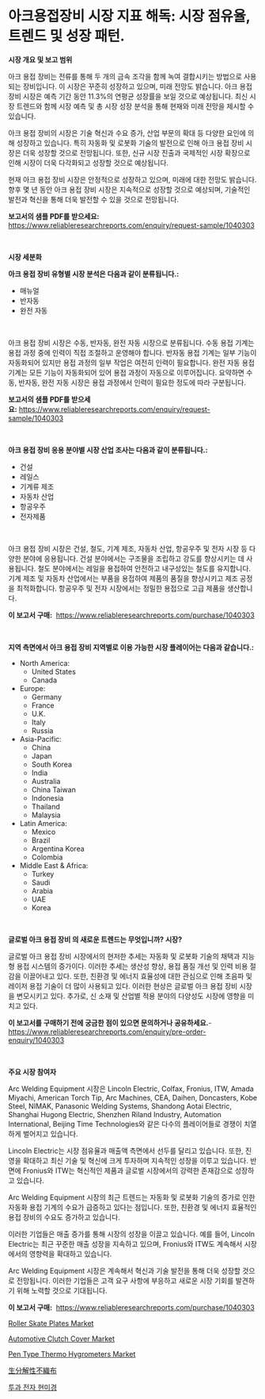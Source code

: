 <p><h1>아크용접장비 시장 지표 해독: 시장 점유율, 트렌드 및 성장 패턴.</h1></p><p><strong>시장 개요 및 보고 범위</strong></p>
<p><p>아크 용접 장비는 전류를 통해 두 개의 금속 조각을 함께 녹여 결합시키는 방법으로 사용되는 장비입니다. 이 시장은 꾸준히 성장하고 있으며, 미래 전망도 밝습니다. 아크 용접 장비 시장은 예측 기간 동안 11.3%의 연평균 성장률을 보일 것으로 예상됩니다. 최신 시장 트렌드와 함께 시장 예측 및 총 시장 성장 분석을 통해 현재와 미래 전망을 제시할 수 있습니다.</p><p>아크 용접 장비의 시장은 기술 혁신과 수요 증가, 산업 부문의 확대 등 다양한 요인에 의해 성장하고 있습니다. 특히 자동화 및 로봇화 기술의 발전으로 인해 아크 용접 장비 시장은 더욱 성장할 것으로 전망됩니다. 또한, 신규 시장 진출과 국제적인 시장 확장으로 인해 시장이 더욱 다각화되고 성장할 것으로 예상됩니다.</p><p>현재 아크 용접 장비 시장은 안정적으로 성장하고 있으며, 미래에 대한 전망도 밝습니다. 향후 몇 년 동안 아크 용접 장비 시장은 지속적으로 성장할 것으로 예상되며, 기술적인 발전과 혁신을 통해 더욱 발전할 수 있을 것으로 전망됩니다.</p></p>
<p><strong>보고서의 샘플 PDF를 받으세요:</strong> <a href="https://www.reliableresearchreports.com/enquiry/request-sample/1040303">https://www.reliableresearchreports.com/enquiry/request-sample/1040303</a></p>
<p>&nbsp;</p>
<p><strong>시장 세분화</strong></p>
<p><strong>아크 용접 장비 유형별 시장 분석은 다음과 같이 분류됩니다.:</strong></p>
<p><ul><li>매뉴얼</li><li>반자동</li><li>완전 자동</li></ul></p>
<p>&nbsp;</p>
<p><p>아크 용접 장비 시장은 수동, 반자동, 완전 자동 시장으로 분류됩니다. 수동 용접 기계는 용접 과정 중에 인력이 직접 조절하고 운영해야 합니다. 반자동 용접 기계는 일부 기능이 자동화되어 있지만 용접 과정의 일부 작업은 여전히 인력이 필요합니다. 완전 자동 용접 기계는 모든 기능이 자동화되어 있어 용접 과정이 자동으로 이루어집니다. 요약하면 수동, 반자동, 완전 자동 시장은 용접 과정에서 인력이 필요한 정도에 따라 구분됩니다.</p></p>
<p><strong>보고서의 샘플 PDF를 받으세요:</strong>&nbsp;<a href="https://www.reliableresearchreports.com/enquiry/request-sample/1040303">https://www.reliableresearchreports.com/enquiry/request-sample/1040303</a></p>
<p>&nbsp;</p>
<p><strong> 아크 용접 장비 응용 분야별 시장 산업 조사는 다음과 같이 분류됩니다.:</strong></p>
<p><ul><li>건설</li><li>레일스</li><li>기계류 제조</li><li>자동차 산업</li><li>항공우주</li><li>전자제품</li></ul></p>
<p>&nbsp;</p>
<p><p>아크 용접 장비 시장은 건설, 철도, 기계 제조, 자동차 산업, 항공우주 및 전자 시장 등 다양한 분야에 응용됩니다. 건설 분야에서는 구조물을 조립하고 강도를 향상시키는 데 사용됩니다. 철도 분야에서는 레일을 용접하여 안전하고 내구성있는 철도를 유지합니다. 기계 제조 및 자동차 산업에서는 부품을 용접하여 제품의 품질을 향상시키고 제조 공정을 최적화합니다. 항공우주 및 전자 시장에서는 정밀한 용접으로 고급 제품을 생산합니다.</p></p>
<p><strong>이 보고서 구매:</strong>&nbsp; <a href="https://www.reliableresearchreports.com/purchase/1040303">https://www.reliableresearchreports.com/purchase/1040303</a></p>
<p>&nbsp;</p>
<p><strong>지역 측면에서 아크 용접 장비 지역별로 이용 가능한 시장 플레이어는 다음과 같습니다.:</strong></p>
<p><ul>
    <li>
        North America:
        <ul>
            <li>United States</li>
            <li>Canada</li>
        </ul>
    </li>
    <li>
        Europe:
        <ul>
            <li>Germany</li>
            <li>France</li>
            <li>U.K.</li>
            <li>Italy</li>
            <li>Russia</li>
        </ul>
    </li>
    <li>
        Asia-Pacific:
        <ul>
            <li>China</li>
            <li>Japan</li>
            <li>South Korea</li>
            <li>India</li>
            <li>Australia</li>
            <li>China Taiwan</li>
            <li>Indonesia</li>
            <li>Thailand</li>
            <li>Malaysia</li>
        </ul>
    </li>
    <li>
        Latin America:
        <ul>
            <li>Mexico</li>
            <li>Brazil</li>
            <li>Argentina Korea</li>
            <li>Colombia</li>
        </ul>
    </li>
    <li>
        Middle East & Africa:
        <ul>
            <li>Turkey</li>
            <li>Saudi</li>
            <li>Arabia</li>
            <li>UAE</li>
            <li>Korea</li>
        </ul>
    </li>
    </ul></p>
<p>&nbsp;</p>
<p><strong>글로벌 아크 용접 장비 의 새로운 트렌드는 무엇입니까? 시장?</strong></p>
<p><p>글로벌 아크 용접 장비 시장에서의 현저한 추세는 자동화 및 로봇화 기술의 채택과 지능형 용접 시스템의 증가이다. 이러한 추세는 생산성 향상, 용접 품질 개선 및 인력 비용 절감을 이끌어내고 있다. 또한, 친환경 및 에너지 효율성에 대한 관심으로 인해 초음파 및 레이저 용접 기술이 더 많이 사용되고 있다. 이러한 현상은 글로벌 아크 용접 장비 시장을 변모시키고 있다. 추가로, 신 소재 및 산업별 적용 분야의 다양성도 시장에 영향을 미치고 있다.</p></p>
<p><strong>이 보고서를 구매하기 전에 궁금한 점이 있으면 문의하거나 공유하세요.</strong>- <a href="https://www.reliableresearchreports.com/enquiry/pre-order-enquiry/1040303">https://www.reliableresearchreports.com/enquiry/pre-order-enquiry/1040303</a></p>
<p>&nbsp;</p>
<p><strong>주요 시장 참여자</strong></p>
<p><p>Arc Welding Equipment 시장은 Lincoln Electric, Colfax, Fronius, ITW, Amada Miyachi, American Torch Tip, Arc Machines, CEA, Daihen, Doncasters, Kobe Steel, NIMAK, Panasonic Welding Systems, Shandong Aotai Electric, Shanghai Hugong Electric, Shenzhen Riland Industry, Automation International, Beijing Time Technologies와 같은 다수의 플레이어들로 경쟁이 치열하게 벌어지고 있습니다. </p><p>Lincoln Electric는 시장 점유율과 매출액 측면에서 선두를 달리고 있습니다. 또한, 진영을 확대하고 최신 기술 및 혁신에 크게 투자하며 지속적인 성장을 이루고 있습니다. 반면에 Fronius와 ITW는 혁신적인 제품과 글로벌 시장에서의 강력한 존재감으로 성장하고 있습니다.</p><p>Arc Welding Equipment 시장의 최근 트렌드는 자동화 및 로봇화 기술의 증가로 인한 자동화 용접 기계의 수요가 급증하고 있다는 점입니다. 또한, 친환경 및 에너지 효율적인 용접 장비의 수요도 증가하고 있습니다.</p><p>이러한 기업들은 매출 증가를 통해 시장의 성장을 이끌고 있습니다. 예를 들어, Lincoln Electric는 최근 꾸준한 매출 성장을 지속하고 있으며, Fronius와 ITW도 계속해서 시장에서의 영향력을 확대하고 있습니다. </p><p>Arc Welding Equipment 시장은 계속해서 혁신과 기술 발전을 통해 더욱 성장할 것으로 전망됩니다. 이러한 기업들은 고객 요구 사항에 부응하고 새로운 시장 기회를 발견하기 위해 노력할 것으로 기대됩니다.</p></p>
<p><strong>이 보고서 구매:</strong>&nbsp;&nbsp;<a href="https://www.reliableresearchreports.com/purchase/1040303">https://www.reliableresearchreports.com/purchase/1040303</a></p>
<p><p><a href="https://github.com/yoshih12/Market-Research-Report-List-2/blob/main/roller-skate-plates-market.md">Roller Skate Plates Market</a></p><p><a href="https://automatic-knee-4c7.notion.site/Automotive-Clutch-Cover-Market-Research-Report-Unlocks-Analysis-on-the-Market-Financial-Status-Mark-cf5618fd8dd548b5bfcaae2cacc7df73">Automotive Clutch Cover Market</a></p><p><a href="https://issuu.com/reportprime-2/docs/pen-type-thermo-hygrometers-market-size-2030.pptx">Pen Type Thermo Hygrometers Market</a></p><p><a href="https://github.com/jkjreqjscoxx7/Market-Research-Report-List-1/blob/main/64872844692.md">生分解性不織布</a></p><p><a href="https://github.com/nuekbpymrrz5/Market-Research-Report-List-1/blob/main/46493664205.md">투과 전자 현미경</a></p></p>
